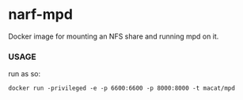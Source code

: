 # narf-mpd

Docker image for mounting an NFS share and running mpd on it.

### USAGE

run as so:

`docker run -privileged -e -p 6600:6600 -p 8000:8000 -t macat/mpd`
